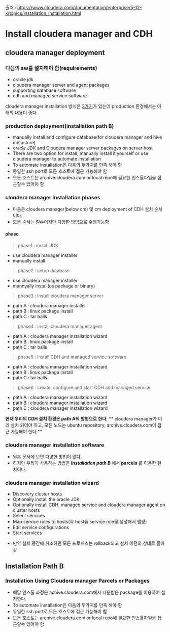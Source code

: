 출처 : https://www.cloudera.com/documentation/enterprise/5-12-x/topics/installation_installation.html

# Install cloudera manager and CDH

## cloudera manager deployment
### 다음의 sw를 설치해야 함(requirements)
 - oracle jdk
 - cloudera manager server and agent packages
 - supporting database software
 - cdh and managed service software


cloudera manager installation 방식은 [3가지](https://www.cloudera.com/documentation/enterprise/5-12-x/topics/installation_installation.html#concept_qpf_2d2_2p)가 있는데
production 환경에서는 아래의 내용이 좋다.

### production deployment(installation path B)
 - manually install and configure database(for cloudera manager and hive metastore)
 - oracle JDK and Cloudera manager server packages on server host
 - There are two option for install; manually install it yourself or use cloudera manager to automate installation
 - To automate installation은 다음의 두가지를 만족 해야 함
  - 동일한 ssh port로 모든 호스트에 접근 가능해야 함
  - 모든 호스트는 archive.cloudera.com or local repo에 필요한 인스톨파일을 접근할수 있어야 함


### cloudera manager installation phases
 - 다음은 cloudera manager(below cm) 및 cm deployment of CDH 설치 순서이다.
 - 모든 순서는 필수이지만 다양한 방법으로 수행가능함

#### phase
> phase1 : install JDK

 - use cloudera manager installer
 - manually install

> phase2 : setup database

 - use cloudera manager installer
 - mannyally install(os package or binary)

> phase3 : install cloudera manager server

 - path A : cloudera manager installer
 - path B : linux package install
 - path C : tar balls

> phase4 : install cloudera manager agent

 - path A : cloudera manager installation wizard
 - path B : linux package install
 - path C : tar balls

> phase5 : install CDH and managed service software

 - path A : cloudera manager installation wizard
 - path B : linux package install
 - path C : tar balls

> phase6 : create, configure and start CDH and managed service

 - path A : cloudera manager installation wizard
 - path B : cloudera manager installation wizard
 - path C : cloudera manager installation wizard


**현재 우리의 CDH 설치 환경은 path A의 방법으로 한다.**
** cloudera manager가 미리 설치 되어야 하고, 모든 노드는 ubuntu repository, archive.cloudera.com이 접근 가능해야 한다.**

### cloudera manager installation software
 - 원본 문서에 보면 다양한 방법이 있다.
 - 하지만 우리가 사용하는 방법은 *__Installation path B__* 에서 __parcels__ 를 이용한 설치이다.

### cloudera manager installation wizard
 - Discovery cluster hosts
 - Optionally install the oracle JDK
 - Optionally install CDH, managed service and cloudera manager agent on cluster hosts
 - Select services
 - Map service roles to hosts(각 host들 service role을 생성해서 맵핑)
 - Edit service configurations
 - Start services
* 만약 설치 중간에 취소하면 모든 프로세스는 rollback되고 설치 이전의 상태로 돌아감

## Installation Path B
### Installation Using Cloudera manager Parcels or Packages
 - 해당 인스톨 과정은 achive.cloudera.com에서 다운받은 package를 이용하여 설치한다.
 - To automate installation은 다음의 두가지를 만족 해야 함
  - 동일한 ssh port로 모든 호스트에 접근 가능해야 함
  - 모든 호스트는 archive.cloudera.com or local repo에 필요한 인스톨파일을 접근할수 있어야 함
